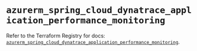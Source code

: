 # `azurerm_spring_cloud_dynatrace_application_performance_monitoring`

Refer to the Terraform Registry for docs: [`azurerm_spring_cloud_dynatrace_application_performance_monitoring`](https://registry.terraform.io/providers/hashicorp/azurerm/4.38.1/docs/resources/spring_cloud_dynatrace_application_performance_monitoring).
